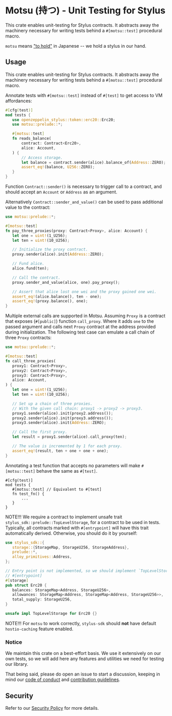 # Motsu (持つ) - Unit Testing for Stylus

This crate enables unit-testing for Stylus contracts. It abstracts away the
machinery necessary for writing tests behind a `#[motsu::test]` procedural
macro.

`motsu` means ["to hold"](https://jisho.org/word/%E6%8C%81%E3%81%A4) in
Japanese -- we hold a stylus in our hand.

## Usage

This crate enables unit-testing for Stylus contracts. It abstracts away the
machinery necessary for writing tests behind a `#[motsu::test]` procedural macro.

Annotate tests with `#[motsu::test]` instead of `#[test]`
to get access to VM affordances:

 ```rust
 #[cfg(test)]
mod tests {
    use openzeppelin_stylus::token::erc20::Erc20;
    use motsu::prelude::*;

    #[motsu::test]
    fn reads_balance(
        contract: Contract<Erc20>,
        alice: Account,
    ) {
        // Access storage.
        let balance = contract.sender(alice).balance_of(Address::ZERO);
        assert_eq!(balance, U256::ZERO);
    }
}
 ```

Function `Contract::sender()` is necessary to trigger call
to a contract, and should accept an `Account` or `Address` as an argument.

Alternatively `Contract::sender_and_value()` can be used to
pass additional value to the contract:

 ```rust
use motsu::prelude::*;

#[motsu::test]
fn pay_three_proxies(proxy: Contract<Proxy>, alice: Account) {
    let one = uint!(1_U256);
    let ten = uint!(10_U256);

    // Initialize the proxy contract.
    proxy.sender(alice).init(Address::ZERO);

    // Fund alice.
    alice.fund(ten);

    // Call the contract.
    proxy.sender_and_value(alice, one).pay_proxy();

    // Assert that alice lost one wei and the proxy gained one wei.
    assert_eq!(alice.balance(), ten - one);
    assert_eq!(proxy.balance(), one);
}
 ```

Multiple external calls are supported in Motsu. Assuming `Proxy` is a
contract that exposes (`#[public]`) function `call_proxy`. Where it adds `one`
to the passed argument and calls next `Proxy` contract at the address
provided during initialization. The following test case can emulate a call
chain of three `Proxy` contracts:

 ```rust
use motsu::prelude::*;

#[motsu::test]
fn call_three_proxies(
    proxy1: Contract<Proxy>,
    proxy2: Contract<Proxy>,
    proxy3: Contract<Proxy>,
    alice: Account,
) {
    let one = uint!(1_U256);
    let ten = uint!(10_U256);

    // Set up a chain of three proxies.
    // With the given call chain: proxy1 -> proxy2 -> proxy3.
    proxy1.sender(alice).init(proxy2.address());
    proxy2.sender(alice).init(proxy3.address());
    proxy3.sender(alice).init(Address::ZERO);

    // Call the first proxy.
    let result = proxy1.sender(alice).call_proxy(ten);

    // The value is incremented by 1 for each proxy.
    assert_eq!(result, ten + one + one + one);
}
 ```

Annotating a test function that accepts no parameters will make
`#[motsu::test]` behave the same as `#[test]`.

 ```rust,ignore
 #[cfg(test)]
mod tests {
    #[motsu::test] // Equivalent to #[test]
    fn test_fn() {
        ...
    }
}
 ```

NOTE!!!
We require a contract to implement unsafe trait
`stylus_sdk::prelude::TopLevelStorage`, for a contract to be used in tests.
Typically, all contracts marked with `#[entrypoint]` will have this trait
automatically derived.
Otherwise, you should do it by
yourself:

 ```rust
 use stylus_sdk::{
    storage::{StorageMap, StorageU256, StorageAddress},
    prelude::*,
    alloy_primitives::Address,
};

// Entry point is not implemented, so we should implement `TopLevelStorage` ourselves.
// #[entrypoint]
#[storage]
pub struct Erc20 {
    balances: StorageMap<Address, StorageU256>,
    allowances: StorageMap<Address, StorageMap<Address, StorageU256>>,
    total_supply: StorageU256,
}

unsafe impl TopLevelStorage for Erc20 {}
 ```

NOTE!!!
For `motsu` to work correctly, `stylus-sdk` should **not** have
default `hostio-caching` feature enabled.

### Notice

We maintain this crate on a best-effort basis. We use it extensively on our own
tests, so we will add here any features and utilities we need for testing our library.

That being said, please do open an issue to start a discussion, keeping in mind
our [code of conduct] and [contribution guidelines].

[code of conduct]: ../../CODE_OF_CONDUCT.md

[contribution guidelines]: ../../CONTRIBUTING.md

## Security

Refer to our [Security Policy](../../SECURITY.md) for more details.
